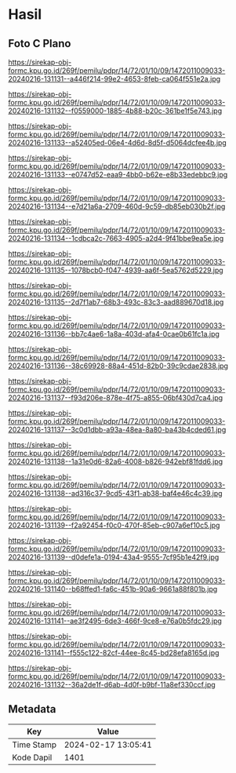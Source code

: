 # Hasil

## Foto C Plano

https://sirekap-obj-formc.kpu.go.id/269f/pemilu/pdpr/14/72/01/10/09/1472011009033-20240216-131131--a446f214-99e2-4653-8feb-ca064f551e2a.jpg

https://sirekap-obj-formc.kpu.go.id/269f/pemilu/pdpr/14/72/01/10/09/1472011009033-20240216-131132--f0559000-1885-4b88-b20c-361be1f5e743.jpg

https://sirekap-obj-formc.kpu.go.id/269f/pemilu/pdpr/14/72/01/10/09/1472011009033-20240216-131133--a52405ed-06e4-4d6d-8d5f-d5064dcfee4b.jpg

https://sirekap-obj-formc.kpu.go.id/269f/pemilu/pdpr/14/72/01/10/09/1472011009033-20240216-131133--e0747d52-eaa9-4bb0-b62e-e8b33edebbc9.jpg

https://sirekap-obj-formc.kpu.go.id/269f/pemilu/pdpr/14/72/01/10/09/1472011009033-20240216-131134--e7d21a6a-2709-460d-9c59-db85eb030b2f.jpg

https://sirekap-obj-formc.kpu.go.id/269f/pemilu/pdpr/14/72/01/10/09/1472011009033-20240216-131134--1cdbca2c-7663-4905-a2d4-9f41bbe9ea5e.jpg

https://sirekap-obj-formc.kpu.go.id/269f/pemilu/pdpr/14/72/01/10/09/1472011009033-20240216-131135--1078bcb0-f047-4939-aa6f-5ea5762d5229.jpg

https://sirekap-obj-formc.kpu.go.id/269f/pemilu/pdpr/14/72/01/10/09/1472011009033-20240216-131135--2d7f1ab7-68b3-493c-83c3-aad889670d18.jpg

https://sirekap-obj-formc.kpu.go.id/269f/pemilu/pdpr/14/72/01/10/09/1472011009033-20240216-131136--bb7c4ae6-1a8a-403d-afa4-0cae0b61fc1a.jpg

https://sirekap-obj-formc.kpu.go.id/269f/pemilu/pdpr/14/72/01/10/09/1472011009033-20240216-131136--38c69928-88a4-451d-82b0-39c9cdae2838.jpg

https://sirekap-obj-formc.kpu.go.id/269f/pemilu/pdpr/14/72/01/10/09/1472011009033-20240216-131137--f93d206e-878e-4f75-a855-06bf430d7ca4.jpg

https://sirekap-obj-formc.kpu.go.id/269f/pemilu/pdpr/14/72/01/10/09/1472011009033-20240216-131137--3c0d1dbb-a93a-48ea-8a80-ba43b4cded61.jpg

https://sirekap-obj-formc.kpu.go.id/269f/pemilu/pdpr/14/72/01/10/09/1472011009033-20240216-131138--1a31e0d6-82a6-4008-b826-942ebf81fdd6.jpg

https://sirekap-obj-formc.kpu.go.id/269f/pemilu/pdpr/14/72/01/10/09/1472011009033-20240216-131138--ad316c37-9cd5-43f1-ab38-baf4e46c4c39.jpg

https://sirekap-obj-formc.kpu.go.id/269f/pemilu/pdpr/14/72/01/10/09/1472011009033-20240216-131139--f2a92454-f0c0-470f-85eb-c907a6ef10c5.jpg

https://sirekap-obj-formc.kpu.go.id/269f/pemilu/pdpr/14/72/01/10/09/1472011009033-20240216-131139--d0defe1a-0194-43a4-9555-7cf95b1e42f9.jpg

https://sirekap-obj-formc.kpu.go.id/269f/pemilu/pdpr/14/72/01/10/09/1472011009033-20240216-131140--b68ffed1-fa6c-451b-90a6-9661a88f801b.jpg

https://sirekap-obj-formc.kpu.go.id/269f/pemilu/pdpr/14/72/01/10/09/1472011009033-20240216-131141--ae3f2495-6de3-466f-9ce8-e76a0b5fdc29.jpg

https://sirekap-obj-formc.kpu.go.id/269f/pemilu/pdpr/14/72/01/10/09/1472011009033-20240216-131141--f555c122-82cf-44ee-8c45-bd28efa8165d.jpg

https://sirekap-obj-formc.kpu.go.id/269f/pemilu/pdpr/14/72/01/10/09/1472011009033-20240216-131132--36a2de1f-d6ab-4d0f-b9bf-11a8ef330ccf.jpg


## Metadata

| Key        | Value               |
| ---------- | ------------------- |
| Time Stamp | 2024-02-17 13:05:41 |
| Kode Dapil | 1401                |



